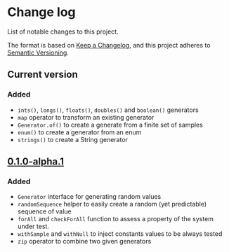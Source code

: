 # Change log
List of notable changes to this project.

The format is based on [Keep a Changelog](https://keepachangelog.com/en/1.0.0),
and this project adheres to [Semantic Versioning](https://semver.org/spec/v2.0.0.html).

## Current version
### Added
* `ints()`, `longs()`, `floats()`, `doubles()` and `boolean()` generators
* `map` operator to transform an existing generator
* `Generator.of()` to create a generate from a finite set of samples
* `enum()` to create a generator from an enum
* `strings()` to create a String generator

## [0.1.0-alpha.1](https://github.com/jcornaz/kwik/tree/0.1.0-alpha.1)
### Added
* `Generator` interface for generating random values
* `randomSequence` helper to easily create a random (yet predictable) sequence of value
* `forAll` and `checkForAll` function to assess a property of the system under test.
* `withSample` and `withNull` to inject constants values to be always tested
* `zip` operator to combine two given generators
